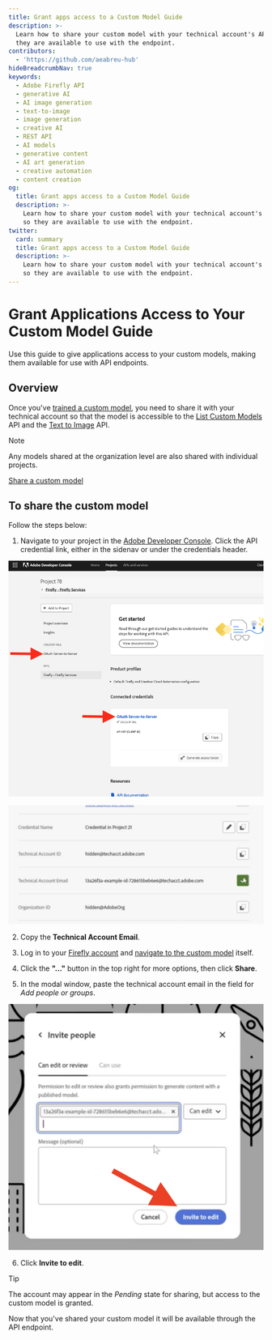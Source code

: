 ```yaml
---
title: Grant apps access to a Custom Model Guide
description: >-
  Learn how to share your custom model with your technical account's API key so
  they are available to use with the endpoint.
contributors:
  - 'https://github.com/aeabreu-hub'
hideBreadcrumbNav: true
keywords:
  - Adobe Firefly API
  - generative AI
  - AI image generation
  - text-to-image
  - image generation
  - creative AI
  - REST API
  - AI models
  - generative content
  - AI art generation
  - creative automation
  - content creation
og:
  title: Grant apps access to a Custom Model Guide
  description: >-
    Learn how to share your custom model with your technical account's API key
    so they are available to use with the endpoint.
twitter:
  card: summary
  title: Grant apps access to a Custom Model Guide
  description: >-
    Learn how to share your custom model with your technical account's API key
    so they are available to use with the endpoint.
---
```


# Grant Applications Access to Your Custom Model Guide

Use this guide to give applications access to your custom models,
making them available for use with API endpoints.

## Overview

Once you've [trained a custom model](../../concepts/custom-models), you need to share it with your technical account
so that the model is accessible to the [List Custom Models](../../api/list_custom_models/) API
and the [Text to Image](../../api/image_generation/V3_Async/) API.

<InlineAlert variant="info" slots="header, text" />

Note

Any models shared at the organization level are also shared with individual projects.

<Media slots="video"/>

[Share a custom model](https://youtu.be/_xxXrEWZ8cc)

## To share the custom model

Follow the steps below:

1. Navigate to your project in the [Adobe Developer Console](https://developer.adobe.com/console/home). Click the API credential link, either in the sidenav or under the credentials header.

![Project credentials screenshot](./images/APICred.png)

<TextBlock slots="image, text" imgWidth="30%" position="center" />

![Technical Account Email](./images/techAccountEmail.png)

2. Copy the **Technical Account Email**.

3. Log in to your [Firefly account](https://firefly.adobe.com/) and [navigate to the custom model](https://firefly.adobe.com/custom-models) itself.
4. Click the **"..."** button in the top right for more options, then click **Share**.
5. In the modal window, paste the technical account email in the field for *Add people or groups*.

<TextBlock slots="image, text" imgWidth="30%" position="center" />

![Invite to edit screenshot](./images/inviteToEditbutton.png)

6. Click **Invite to edit**.

<InlineAlert variant="help" slots="header, text" />

Tip

The account may appear in the *Pending* state for sharing, but access
to the custom model is granted.

Now that you've shared your custom model it will be available through the API endpoint.
